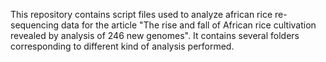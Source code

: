 This repository contains script files used to analyze african rice re-sequencing data for the article "The rise and fall of African rice cultivation revealed by analysis of 246 new genomes".
It contains several folders corresponding to different kind of analysis performed.
